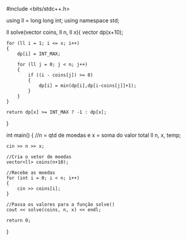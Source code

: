 #include <bits/stdc++.h>

using ll = long long int;
using namespace std;

ll solve(vector<ll> coins, ll n, ll x){
    vector<ll> dp(x+10);

    for (ll i = 1; i <= x; i++)
    {
        dp[i] = INT_MAX;

        for (ll j = 0; j < n; j++)
        {
            if ((i - coins[j]) >= 0)
            {
                dp[i] = min(dp[i],dp[i-coins[j]]+1);
            }   
        }
    }
    
    return dp[x] >= INT_MAX ? -1 : dp[x];
}


int main()
{
    //n = qtd de moedas e x = soma do valor total
    ll n, x, temp;

    cin >> n >> x;
    
    //Cria o vetor de moedas
    vector<ll> coins(n+10);

    //Recebe as moedas
    for (int i = 0; i < n; i++)
    {
        cin >> coins[i];
    }

    //Passa os valores para a função solve()
    cout << solve(coins, n, x) << endl;
    
    return 0;
}